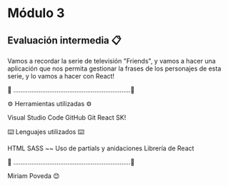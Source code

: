 # Módulo 3

## Evaluación intermedia 📋

Vamos a recordar la serie de televisión "Friends", y vamos a hacer una aplicación que nos permita gestionar
la frases de los personajes de esta serie, y lo vamos a hacer con React!

📌 .................................................................📌

⚙️ Herramientas utilizadas ⚙️

Visual Studio Code
GitHub
Git
React SK!

⌨️ Lenguajes utilizados ⌨️

HTML
SASS ~~ Uso de partials y anidaciones
Librería de React

📌 .................................................................📌

Miriam Poveda 😊
